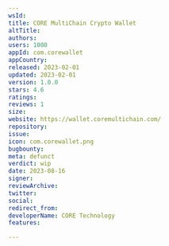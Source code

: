 ```yaml
---
wsId: 
title: CORE MultiChain Crypto Wallet
altTitle: 
authors: 
users: 1000
appId: com.corewallet
appCountry: 
released: 2023-02-01
updated: 2023-02-01
version: 1.0.0
stars: 4.6
ratings: 
reviews: 1
size: 
website: https://wallet.coremultichain.com/
repository: 
issue: 
icon: com.corewallet.png
bugbounty: 
meta: defunct
verdict: wip
date: 2023-08-16
signer: 
reviewArchive: 
twitter: 
social: 
redirect_from: 
developerName: CORE Technology
features: 

---
```


